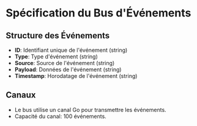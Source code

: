 # Spécification du Bus d'Événements

## Structure des Événements
- **ID**: Identifiant unique de l'événement (string)
- **Type**: Type d'événement (string)
- **Source**: Source de l'événement (string)
- **Payload**: Données de l'événement (string)
- **Timestamp**: Horodatage de l'événement (string)

## Canaux
- Le bus utilise un canal Go pour transmettre les événements.
- Capacité du canal: 100 événements.
